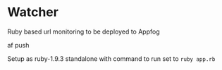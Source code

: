 # Watcher

Ruby based url monitoring to be deployed to Appfog

af push

Setup as ruby-1.9.3 standalone with command to run set to `ruby app.rb`

